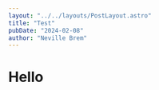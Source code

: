 ```yaml
---
layout: "../../layouts/PostLayout.astro"
title: "Test"
pubDate: "2024-02-08"
author: "Neville Brem"
---
```


# Hello
